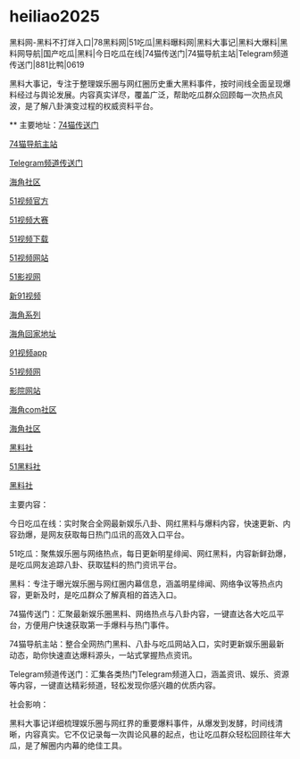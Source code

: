 # heiliao2025
黑料网-黑料不打烊入口|78黑料网|51吃瓜|黑料曝料网|黑料大事记|黑料大爆料|黑料网导航|国产吃瓜|黑料|今日吃瓜在线|74猫传送门|74猫导航主站|Telegram频道传送门|881比鸭|0619

黑料大事记，专注于整理娱乐圈与网红圈历史重大黑料事件，按时间线全面呈现爆料经过与舆论发展。内容真实详尽，覆盖广泛，帮助吃瓜群众回顾每一次热点风波，是了解八卦演变过程的权威资料平台。

** 主要地址：<a href="https://74mao.com/">74猫传送门</a>

<a href="https://74mao.com/">74猫导航主站</a>

<a href="https://74mao.com/">Telegram频道传送门</a>

<a href="https://hj-792.pages.dev/">海角社区</a>

<a href="https://hj-821.pages.dev/">51视频官方</a>

<a href="https://hj-822.pages.dev/">51视频大赛</a>

<a href="https://hj-835.pages.dev/">51视频下载</a>

<a href="https://hj-840.pages.dev/">51视频网站</a>

<a href="https://hj-842.pages.dev/">51影视网</a>

<a href="https://hj-152.pages.dev/">新91视频</a>

<a href="https://hj-156.pages.dev/">海角系列</a>

<a href="https://hj-161.pages.dev/">海角回家地址</a>

<a href="https://hj-162.pages.dev/">91视频app</a>

<a href="https://hj-1301.pages.dev/">51视频网</a>

<a href="https://hj-218.pages.dev/">影院网站</a>

<a href="https://hj-219.pages.dev/">海角com社区</a>

<a href="https://hj-224.pages.dev/">海角社区</a>

<a href="https://hls-15.pages.dev/">黑料社</a>

<a href="https://hls-17.pages.dev/">51黑料社</a>

<a href="https://hls-19.pages.dev/">黑料社</a>

主要内容：

今日吃瓜在线：实时聚合全网最新娱乐八卦、网红黑料与爆料内容，快速更新、内容劲爆，是网友获取每日热门瓜讯的高效入口平台。

51吃瓜：聚焦娱乐圈与网络热点，每日更新明星绯闻、网红黑料，内容新鲜劲爆，是吃瓜网友追踪八卦、获取猛料的热门资讯平台。

黑料：专注于曝光娱乐圈与网红圈内幕信息，涵盖明星绯闻、网络争议等热点内容，更新及时，是吃瓜群众了解真相的首选入口。

74猫传送门：汇聚最新娱乐圈黑料、网络热点与八卦内容，一键直达各大吃瓜平台，方便用户快速获取第一手爆料与热门事件。

74猫导航主站：整合全网热门黑料、八卦与吃瓜网站入口，实时更新娱乐圈最新动态，助你快速直达爆料源头，一站式掌握热点资讯。

Telegram频道传送门：汇集各类热门Telegram频道入口，涵盖资讯、娱乐、资源等内容，一键直达精彩频道，轻松发现你感兴趣的优质内容。

社会影响：

黑料大事记详细梳理娱乐圈与网红界的重要爆料事件，从爆发到发酵，时间线清晰，内容真实。它不仅记录每一次舆论风暴的起点，也让吃瓜群众轻松回顾往年大瓜，是了解圈内内幕的绝佳工具。
